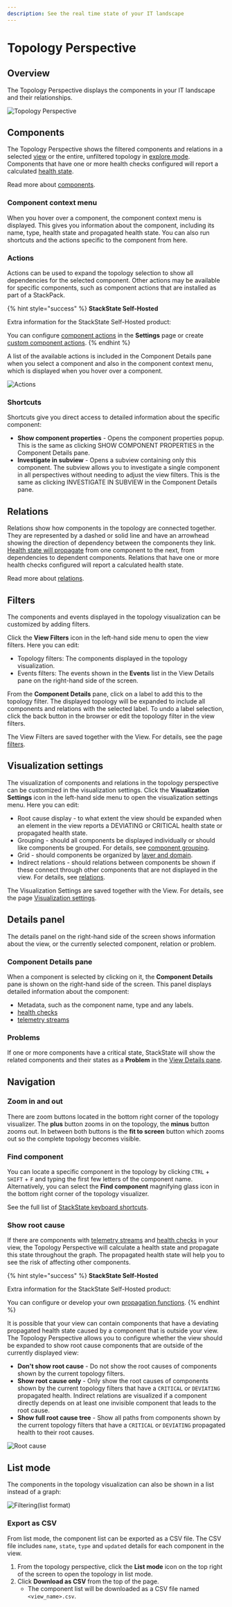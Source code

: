 ```yaml
---
description: See the real time state of your IT landscape
---
```


# Topology Perspective

## Overview

The Topology Perspective displays the components in your IT landscape and their relationships.

![Topology Perspective](../../../.gitbook/assets/v44_topology.png)

## Components

The Topology Perspective shows the filtered components and relations in a selected [view](../views/about_views.md) or the entire, unfiltered topology in [explore mode](../explore_mode.md). Components that have one or more health checks configured will report a calculated [health state](../../health-state/health-state-in-stackstate.md).

Read more about [components](/use/stackstate-concepts/components_relations.md#components).

### Component context menu

When you hover over a component, the component context menu is displayed. This gives you information about the component, including its name, type, health state and propagated health state. You can also run shortcuts and the actions specific to the component from here.

### Actions

Actions can be used to expand the topology selection to show all dependencies for the selected component. Other actions may be available for specific components, such as component actions that are installed as part of a StackPack.

{% hint style="success" %}
**StackState Self-Hosted**

Extra information for the StackState Self-Hosted product:

You can configure [component actions](../../../configure/topology/component_actions.md) in the **Settings** page or create [custom component actions](../../../develop/developer-guides/custom-functions/component-actions.md).
{% endhint %}

A list of the available actions is included in the Component Details pane when you select a component and also in the component context menu, which is displayed when you hover over a component.

![Actions](../../../.gitbook/assets/v44_actions.png)

### Shortcuts

Shortcuts give you direct access to detailed information about the specific component:

* **Show component properties** - Opens the component properties popup. This is the same as clicking SHOW COMPONENT PROPERTIES in the Component Details pane.
* **Investigate in subview** - Opens a subview containing only this component. The subview allows you to investigate a single component in all perspectives without needing to adjust the view filters. This is the same as clicking INVESTIGATE IN SUBVIEW in the Component Details pane.

## Relations

Relations show how components in the topology are connected together. They are represented by a dashed or solid line and have an arrowhead showing the direction of dependency between the components they link. [Health state will propagate](../../health-state/health-state-in-stackstate.md#propagated-health-state) from one component to the next, from dependencies to dependent components. Relations that have one or more health checks configured will report a calculated health state.

Read more about [relations](/use/stackstate-concepts/components_relations.md#relations).

## Filters

The components and events displayed in the topology visualization can be customized by adding filters.

Click the **View Filters** icon in the left-hand side menu to open the view filters. Here you can edit:

* Topology filters: The components displayed in the topology visualization.
* Events filters: The events shown in the **Events** list in the View Details pane on the right-hand side of the screen.

From the **Component Details** pane, click on a label to add this to the topology filter. The displayed topology will be expanded to include all components and relations with the selected label. To undo a label selection, click the back button in the browser or edit the topology filter in the view filters.

The View Filters are saved together with the View. For details, see the page [filters](../filters.md).

## Visualization settings

The visualization of components and relations in the topology perspective can be customized in the visualization settings. Click the **Visualization Settings** icon in the left-hand side menu to open the visualization settings menu. Here you can edit:

* Root cause display - to what extent the view should be expanded when an element in the view reports a DEVIATING or CRITICAL health state or propagated health state.
* Grouping - should all components be displayed individually or should like components be grouped. For details, see [component grouping](topology-perspective.md#grouping).
* Grid - should components be organized by [layer and domain](../../stackstate-concepts/layers_domains_environments.md).
* Indirect relations - should relations between components be shown if these connect through other components that are not displayed in the view. For details, see [relations](topology-perspective.md#relations).

The Visualization Settings are saved together with the View. For details, see the page [Visualization settings](../views/visualization_settings.md).

## Details panel

The details panel on the right-hand side of the screen shows information about the view, or the currently selected component, relation or problem.

### Component Details pane

When a component is selected by clicking on it, the **Component Details** pane is shown on the right-hand side of the screen. This panel displays detailed information about the component:

* Metadata, such as the component name, type and any labels.
* [health checks](../../health-state/add-a-health-check.md)
* [telemetry streams](../../metrics-and-events/telemetry_streams.md)

### Problems

If one or more components have a critical state, StackState will show the related components and their states as a **Problem** in the [View Details pane](../views/about_views.md#the-view-details-pane).

## Navigation

### Zoom in and out

There are zoom buttons located in the bottom right corner of the topology visualizer. The **plus** button zooms in on the topology, the **minus** button zooms out. In between both buttons is the **fit to screen** button which zooms out so the complete topology becomes visible.

### Find component

You can locate a specific component in the topology by clicking `CTRL` + `SHIFT` + `F` and typing the first few letters of the component name. Alternatively, you can select the **Find component** magnifying glass icon in the bottom right corner of the topology visualizer.

See the full list of [StackState keyboard shortcuts](../keyboard-shortcuts.md).

### Show root cause

If there are components with [telemetry streams](../../metrics-and-events/telemetry_streams.md) and [health checks](../../health-state/health-state-in-stackstate.md) in your view, the Topology Perspective will calculate a health state and propagate this state throughout the graph. The propagated health state will help you to see the risk of affecting other components.

{% hint style="success" %}
**StackState Self-Hosted**

Extra information for the StackState Self-Hosted product:

You can configure or develop your own [propagation functions](../../../develop/developer-guides/custom-functions/propagation-functions.md).
{% endhint %}

It is possible that your view can contain components that have a deviating propagated health state caused by a component that is outside your view. The Topology Perspective allows you to configure whether the view should be expanded to show root cause components that are outside of the currently displayed view:

* **Don't show root cause** - Do not show the root causes of components shown by the current topology filters.
* **Show root cause only** - Only show the root causes of components shown by the current topology filters that have a `CRITICAL` or `DEVIATING` propagated health. Indirect relations are visualized if a component directly depends on at least one invisible component that leads to the root cause.
* **Show full root cause tree** - Show all paths from components shown by the current topology filters that have a `CRITICAL` or `DEVIATING` propagated health to their root causes.

![Root cause](../../../.gitbook/assets/v44_show_full_root_cause_tree.png)

## List mode

The components in the topology visualization can also be shown in a list instead of a graph:

![Filtering\(list format\)](../../../.gitbook/assets/v44_list_mode.png)

### Export as CSV

From list mode, the component list can be exported as a CSV file. The CSV file includes `name`, `state`, `type` and `updated` details for each component in the view.

1. From the topology perspective, click the **List mode** icon on the top right of the screen to open the topology in list mode.
2. Click **Download as CSV** from the top of the page.
   * The component list will be downloaded as a CSV file named `<view_name>.csv`.
